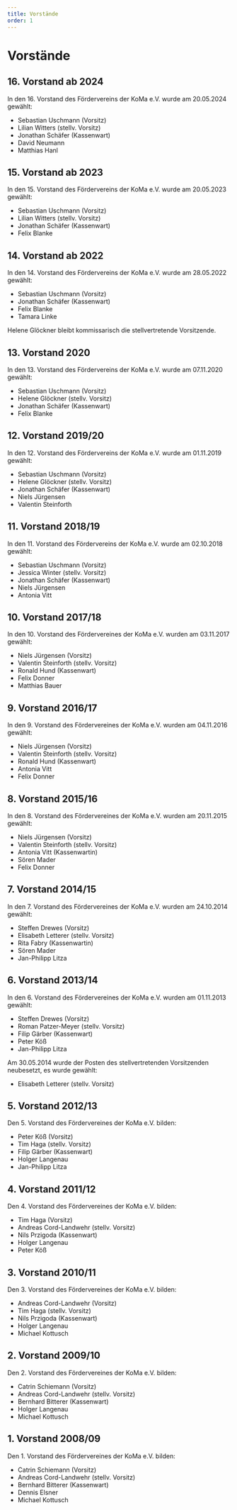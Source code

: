 ```yaml
---
title: Vorstände
order: 1
---
```


# Vorstände

## 16. Vorstand ab 2024

In den 16. Vorstand des Fördervereins der KoMa e.V. wurde am 20.05.2024 gewählt:

- Sebastian Uschmann (Vorsitz)
- Lilian Witters (stellv. Vorsitz)
- Jonathan Schäfer (Kassenwart)
- David Neumann
- Matthias Hanl

## 15. Vorstand ab 2023

In den 15. Vorstand des Fördervereins der KoMa e.V. wurde am 20.05.2023 gewählt:

- Sebastian Uschmann (Vorsitz)
- Lilian Witters (stellv. Vorsitz)
- Jonathan Schäfer (Kassenwart)
- Felix Blanke

## 14. Vorstand ab 2022

In den 14. Vorstand des Fördervereins der KoMa e.V. wurde am 28.05.2022 gewählt:

- Sebastian Uschmann (Vorsitz)
- Jonathan Schäfer (Kassenwart)
- Felix Blanke
- Tamara Linke

Helene Glöckner bleibt kommissarisch die stellvertretende Vorsitzende.

## 13. Vorstand 2020

In den 13. Vorstand des Fördervereins der KoMa e.V. wurde am 07.11.2020 gewählt:

- Sebastian Uschmann (Vorsitz)
- Helene Glöckner (stellv. Vorsitz)
- Jonathan Schäfer (Kassenwart)
- Felix Blanke

## 12. Vorstand 2019/20

In den 12. Vorstand des Fördervereins der KoMa e.V. wurde am 01.11.2019 gewählt:

- Sebastian Uschmann (Vorsitz)
- Helene Glöckner (stellv. Vorsitz)
- Jonathan Schäfer (Kassenwart)
- Niels Jürgensen
- Valentin Steinforth

## 11. Vorstand 2018/19

In den 11. Vorstand des Fördervereins der KoMa e.V. wurde am 02.10.2018 gewählt:

- Sebastian Uschmann (Vorsitz)
- Jessica Winter (stellv. Vorsitz)
- Jonathan Schäfer (Kassenwart)
- Niels Jürgensen
- Antonia Vitt

## 10. Vorstand 2017/18

In den 10. Vorstand des Fördervereines der KoMa e.V. wurden am 03.11.2017 gewählt:

- Niels Jürgensen (Vorsitz)
- Valentin Steinforth (stellv. Vorsitz)
- Ronald Hund (Kassenwart)
- Felix Donner
- Matthias Bauer

## 9. Vorstand 2016/17

In den 9. Vorstand des Fördervereines der KoMa e.V. wurden am 04.11.2016 gewählt:

- Niels Jürgensen (Vorsitz)
- Valentin Steinforth (stellv. Vorsitz)
- Ronald Hund (Kassenwart)
- Antonia Vitt
- Felix Donner

## 8. Vorstand 2015/16

In den 8. Vorstand des Fördervereines der KoMa e.V. wurden am 20.11.2015 gewählt:

- Niels Jürgensen (Vorsitz)
- Valentin Steinforth (stellv. Vorsitz)
- Antonia Vitt (Kassenwartin)
- Sören Mader
- Felix Donner

## 7. Vorstand 2014/15

In den 7. Vorstand des Fördervereines der KoMa e.V. wurden am 24.10.2014 gewählt:

- Steffen Drewes (Vorsitz)
- Elisabeth Letterer (stellv. Vorsitz)
- Rita Fabry (Kassenwartin)
- Sören Mader
- Jan-Philipp Litza

## 6. Vorstand 2013/14

In den 6. Vorstand des Fördervereines der KoMa e.V. wurden am 01.11.2013 gewählt:

- Steffen Drewes (Vorsitz)
- Roman Patzer-Meyer (stellv. Vorsitz)
- Filip Gärber (Kassenwart)
- Peter Köß
- Jan-Philipp Litza

Am 30.05.2014 wurde der Posten des stellvertretenden Vorsitzenden neubesetzt, es wurde gewählt:

- Elisabeth Letterer (stellv. Vorsitz)

## 5. Vorstand 2012/13

Den 5. Vorstand des Fördervereines der KoMa e.V. bilden:

- Peter Köß (Vorsitz)
- Tim Haga (stellv. Vorsitz)
- Filip Gärber (Kassenwart)
- Holger Langenau
- Jan-Philipp Litza

## 4. Vorstand 2011/12

Den 4. Vorstand des Fördervereines der KoMa e.V. bilden:

- Tim Haga (Vorsitz)
- Andreas Cord-Landwehr (stellv. Vorsitz)
- Nils Przigoda (Kassenwart)
- Holger Langenau
- Peter Köß

## 3. Vorstand 2010/11

Den 3. Vorstand des Fördervereines der KoMa e.V. bilden:

- Andreas Cord-Landwehr (Vorsitz)
- Tim Haga (stellv. Vorsitz)
- Nils Przigoda (Kassenwart)
- Holger Langenau
- Michael Kottusch

## 2. Vorstand 2009/10

Den 2. Vorstand des Fördervereines der KoMa e.V. bilden:

- Catrin Schiemann (Vorsitz)
- Andreas Cord-Landwehr (stellv. Vorsitz)
- Bernhard Bitterer (Kassenwart)
- Holger Langenau
- Michael Kottusch

## 1. Vorstand 2008/09

Den 1. Vorstand des Fördervereines der KoMa e.V. bilden:

- Catrin Schiemann (Vorsitz)
- Andreas Cord-Landwehr (stellv. Vorsitz)
- Bernhard Bitterer (Kassenwart)
- Dennis Elsner
- Michael Kottusch
